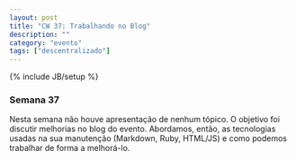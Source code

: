 ```yaml
---
layout: post
title: "CW 37: Trabalhando no Blog"
description: ""
category: "evento"
tags: ["descentralizado"]
---
```

{% include JB/setup %}

### Semana 37

Nesta semana não houve apresentação de nenhum tópico. O objetivo foi discutir melhorias no blog do evento. Abordamos, então, as tecnologias usadas na sua manutenção (Markdown, Ruby, HTML/JS) e como podemos trabalhar de forma a melhorá-lo.